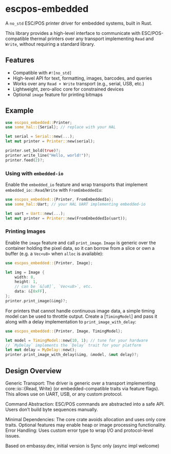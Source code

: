 # escpos-embedded

A `no_std` ESC/POS printer driver for embedded systems, built in Rust.

This library provides a high-level interface to communicate with ESC/POS-compatible thermal printers over any transport implementing `Read` and `Write`, without requiring a standard library.

## Features

- Compatible with `#![no_std]`
- High-level API for text, formatting, images, barcodes, and queries
- Works over any `Read + Write` transport (e.g., serial, USB, etc.)
- Lightweight, zero-alloc core for constrained devices
- Optional `image` feature for printing bitmaps

## Example

```rust
use escpos_embedded::Printer;
use some_hal::{Serial}; // replace with your HAL

let serial = Serial::new(...);
let mut printer = Printer::new(serial);

printer.set_bold(true)?;
printer.write_line("Hello, world!")?;
printer.feed(2)?;
```

### Using with `embedded-io`

Enable the `embedded_io` feature and wrap transports that implement
`embedded_io::Read`/`Write` with `FromEmbeddedIo`:

```rust
use escpos_embedded::{Printer, FromEmbeddedIo};
use some_hal::Uart; // your HAL UART implementing embedded-io

let uart = Uart::new(...);
let mut printer = Printer::new(FromEmbeddedIo(uart));
```

### Printing Images

Enable the `image` feature and call `print_image`.
`Image` is generic over the container holding the pixel data, so it can borrow
from a slice or own a buffer (e.g. a `Vec<u8>` when `alloc` is available):

```rust
use escpos_embedded::{Printer, Image};

let img = Image {
    width: 8,
    height: 1,
    // can be `&[u8]`, `Vec<u8>`, etc.
    data: &[0xFF],
};
printer.print_image(&img)?;
```

For printers that cannot handle continuous image data, a simple timing model can
be used to throttle output. Create a [`TimingModel`] and pass it along with a
delay implementation to `print_image_with_delay`:

```rust
use escpos_embedded::{Printer, Image, TimingModel};

let model = TimingModel::new(10, 1); // tune for your hardware
// `MyDelay` implements the `Delay` trait for your platform
let mut delay = MyDelay::new();
printer.print_image_with_delay(&img, &model, &mut delay)?;
```
 
## Design Overview

Generic Transport: The driver is generic over a transport implementing core::io::{Read, Write} (or embedded-compatible traits via feature flags). This allows use on UART, USB, or any custom protocol.

Command Abstraction: ESC/POS commands are abstracted into a safe API. Users don’t build byte sequences manually.

Minimal Dependencies: The core crate avoids allocation and uses only core traits. Optional features may enable heap or image processing functionality.
Error Handling: Uses custom error type to wrap I/O and protocol-level issues.

Based on embassy.dev, initial version is Sync only (async impl welcome)
